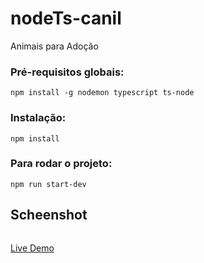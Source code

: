 # nodeTs-canil
Animais para Adoção

### Pré-requisitos globais:
`npm install -g nodemon typescript ts-node` 

### Instalação:
`npm install `

### Para rodar o projeto:
`npm run start-dev`

## Scheenshot
<img src="/public/images/screen.gif" alt="">


<a href="https://safe-coast-06270.herokuapp.com/">Live Demo</a>
